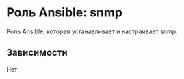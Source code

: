 Роль Ansible: snmp
===

Роль Ansible, которая устанавливает и настраивает snmp.

Зависимости
---
Нет
